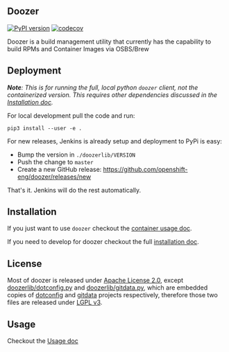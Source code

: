 ## Doozer

[![PyPI version](https://badge.fury.io/py/rh-doozer.svg)](https://badge.fury.io/py/rh-doozer)
[![codecov](https://codecov.io/gh/openshift/doozer/branch/master/graph/badge.svg)](https://codecov.io/gh/openshift/doozer)

Doozer is a build management utility that currently has the capability to build RPMs and Container Images via OSBS/Brew

## Deployment

_**Note**: This is for running the full, local python `doozer` client, not the containerized version. This requires other dependencies discussed in the [Installation doc](Installation.md)._

For local development pull the code and run:

`pip3 install --user -e .`

For new releases, Jenkins is already setup and deployment to PyPi is easy:

- Bump the version in `./doozerlib/VERSION`
- Push the change to `master`
- Create a new GitHub release: https://github.com/openshift-eng/doozer/releases/new

That's it. Jenkins will do the rest automatically.


## Installation

If you just want to use `doozer` checkout the [container usage doc](Container.md).

If you need to develop for doozer checkout the full [installation doc](Installation.md).

## License

Most of doozer is released under [Apache License 2.0][], except [doozerlib/dotconfig.py][] and
[doozerlib/gitdata.py][], which are embedded copies of [dotconfig][] and [gitdata][] projects
respectively, therefore those two files are released under [LGPL v3][].

## Usage

Checkout the [Usage doc](Usage.md)

[Apache License 2.0]: https://github.com/openshift-eng/doozer/blob/master/LICENSE
[doozerlib/dotconfig.py]: https://github.com/openshift-eng/doozer/blob/master/doozerlib/dotconfig.py
[doozerlib/gitdata.py]: https://github.com/openshift-eng/doozer/blob/master/doozerlib/gitdata.py
[dotconfig]: https://github.com/adammhaile/dotconfig
[gitdata]: https://github.com/adammhaile/gitdata
[LGPL v3]: https://www.gnu.org/licenses/lgpl-3.0.en.html
